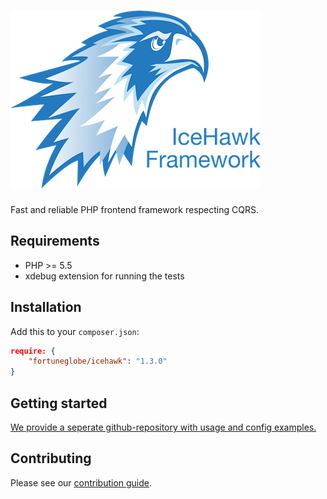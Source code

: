 # ![Ice Hawk](./icehawk-logo.png)

Fast and reliable PHP frontend framework respecting CQRS.

## Requirements

 * PHP >= 5.5
 * xdebug extension for running the tests

## Installation

Add this to your `composer.json`:

```json
require: {
    "fortuneglobe/icehawk": "1.3.0"
}
```

## Getting started

[We provide a seperate github-repository with usage and config examples.](https://github.com/fortuneglobe/icehawk-examples)
 
## Contributing

Please see our [contribution guide](./CONTRIBUTING.md).